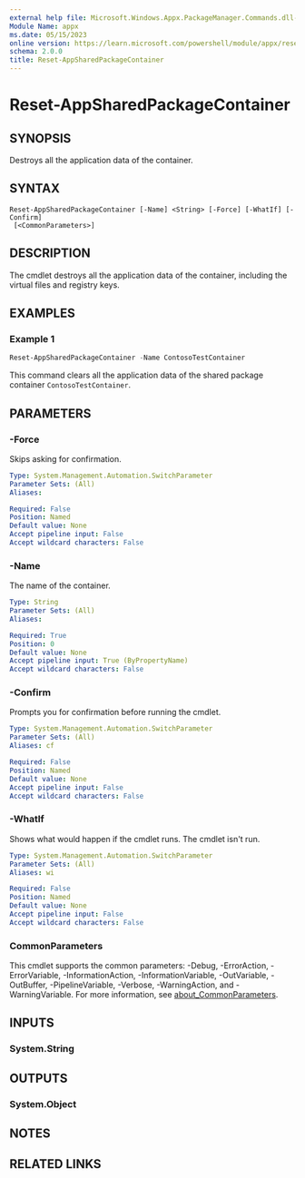 ```yaml
---
external help file: Microsoft.Windows.Appx.PackageManager.Commands.dll-Help.xml
Module Name: appx
ms.date: 05/15/2023
online version: https://learn.microsoft.com/powershell/module/appx/reset-appsharedpackagecontainer?view=windowsserver2022-ps&wt.mc_id=ps-gethelp
schema: 2.0.0
title: Reset-AppSharedPackageContainer
---
```


# Reset-AppSharedPackageContainer

## SYNOPSIS
Destroys all the application data of the container.

## SYNTAX

```
Reset-AppSharedPackageContainer [-Name] <String> [-Force] [-WhatIf] [-Confirm]
 [<CommonParameters>]
```

## DESCRIPTION

The cmdlet destroys all the application data of the container, including the virtual files and
registry keys.

## EXAMPLES

### Example 1

```powershell
Reset-AppSharedPackageContainer -Name ContosoTestContainer
```

This command clears all the application data of the shared package container
`ContosoTestContainer`.

## PARAMETERS

### -Force

Skips asking for confirmation.

```yaml
Type: System.Management.Automation.SwitchParameter
Parameter Sets: (All)
Aliases:

Required: False
Position: Named
Default value: None
Accept pipeline input: False
Accept wildcard characters: False
```

### -Name

The name of the container.

```yaml
Type: String
Parameter Sets: (All)
Aliases:

Required: True
Position: 0
Default value: None
Accept pipeline input: True (ByPropertyName)
Accept wildcard characters: False
```

### -Confirm

Prompts you for confirmation before running the cmdlet.

```yaml
Type: System.Management.Automation.SwitchParameter
Parameter Sets: (All)
Aliases: cf

Required: False
Position: Named
Default value: None
Accept pipeline input: False
Accept wildcard characters: False
```

### -WhatIf

Shows what would happen if the cmdlet runs. The cmdlet isn't run.

```yaml
Type: System.Management.Automation.SwitchParameter
Parameter Sets: (All)
Aliases: wi

Required: False
Position: Named
Default value: None
Accept pipeline input: False
Accept wildcard characters: False
```

### CommonParameters

This cmdlet supports the common parameters: -Debug, -ErrorAction, -ErrorVariable,
-InformationAction, -InformationVariable, -OutVariable, -OutBuffer, -PipelineVariable, -Verbose,
-WarningAction, and -WarningVariable. For more information, see
[about_CommonParameters](http://go.microsoft.com/fwlink/?LinkID=113216).

## INPUTS

### System.String

## OUTPUTS

### System.Object

## NOTES

## RELATED LINKS
